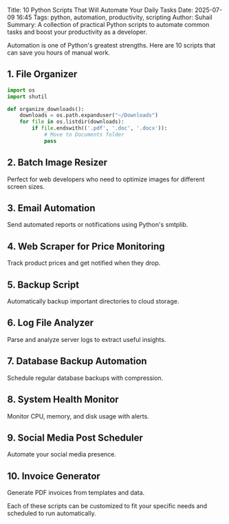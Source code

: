 Title: 10 Python Scripts That Will Automate Your Daily Tasks
Date: 2025-07-09 16:45
Tags: python, automation, productivity, scripting
Author: Suhail
Summary: A collection of practical Python scripts to automate common tasks and boost your productivity as a developer.

Automation is one of Python's greatest strengths. Here are 10 scripts that can save you hours of manual work.

## 1. File Organizer
```python
import os
import shutil

def organize_downloads():
    downloads = os.path.expanduser("~/Downloads")
    for file in os.listdir(downloads):
        if file.endswith(('.pdf', '.doc', '.docx')):
            # Move to Documents folder
            pass
```

## 2. Batch Image Resizer
Perfect for web developers who need to optimize images for different screen sizes.

## 3. Email Automation
Send automated reports or notifications using Python's smtplib.

## 4. Web Scraper for Price Monitoring
Track product prices and get notified when they drop.

## 5. Backup Script
Automatically backup important directories to cloud storage.

## 6. Log File Analyzer
Parse and analyze server logs to extract useful insights.

## 7. Database Backup Automation
Schedule regular database backups with compression.

## 8. System Health Monitor
Monitor CPU, memory, and disk usage with alerts.

## 9. Social Media Post Scheduler
Automate your social media presence.

## 10. Invoice Generator
Generate PDF invoices from templates and data.

Each of these scripts can be customized to fit your specific needs and scheduled to run automatically.